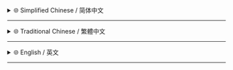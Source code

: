 <!-- # 请前往[**Github**](https://github.com/MiPoNianYou/UserScripts/blob/main/UpdateLogs/UniversalWebLiberatorUpdateLog.md)观看 -->

<details>
<summary>🌐 Simplified Chinese / 简体中文</summary>

- ✨ **Shadow DOM 支持** - 实现递归处理，以清除开放`Shadow DOM(影子 DOM)`树内部元素的内联事件处理器，显著提高对使用`Web Components(网页组件技术)`的现代网站的兼容性。

- 🛡️ **增强限制解除** - 扩展了需要阻止传播的事件列表(如`dragstart(开始拖拽)`, `drag(拖拽中)`, `mousedown(鼠标按下)`)和需要清除的内联事件属性列表(如`onmousedown(鼠标按下事件)`, `onselect(文本选择事件)`)，以应对更多限制网页交互的技术。

- ⚙️ **初始化优化** - 将处理页面初始加载元素的时机从`requestIdleCallback(浏览器空闲回调)`调整为`DOMContentLoaded(DOM 加载完成)`事件触发后，确保更及时和可靠地移除限制。

- 🎨 **CSS 改进** - 在强制样式中添加了`-webkit-`, `-moz-`, `-ms-`前缀以提高`user-select(文本选择)`的兼容性，并加入了`cursor: auto !important(自动光标样式)`来重置可能被修改的鼠标光标。为`adoptedStyleSheets(可共享样式表)`添加了使用`<style>(样式)`标签的备选注入方式。

- 🏗️ **代码结构与重构** - 将事件处理器清除逻辑重构为递归函数(`clearHandlersRecursive`)，以统一处理`Light DOM(常规 DOM)`和`Shadow DOM(影子 DOM)`。

</details>

---

<details>
<summary>🌐 Traditional Chinese / 繁體中文</summary>

- ✨ **Shadow DOM 支援** - 實作遞迴處理，以清除開放`Shadow DOM(影子 DOM)`樹內部元素的內聯事件處理器，顯著提高對使用`Web Components(網頁元件技術)`的現代網站的相容性。

- 🛡️ **增強限制解除** - 擴展了需要阻止傳播的事件清單(如`dragstart(開始拖曳)`, `drag(拖曳中)`, `mousedown(滑鼠按下)`)和需要清除的內聯事件屬性清單(如`onmousedown(滑鼠按下事件)`, `onselect(文字選取事件)`)，以應對更多限制網頁互動的技術。

- ⚙️ **初始化優化** - 將處理頁面初始載入元素的時機從`requestIdleCallback(瀏覽器空閒回呼)`調整為`DOMContentLoaded(DOM 載入完成)`事件觸發後，確保更及時和可靠地移除限制。

- 🎨 **CSS 改進** - 在強制樣式中新增了`-webkit-`, `-moz-`, `-ms-`前綴以提高`user-select(文字選取)`的相容性，並加入了`cursor: auto !important(自動游標樣式)`來重設可能被修改的滑鼠游標。為`adoptedStyleSheets(可共用樣式表)`新增了使用`<style>(樣式)`標籤的備選注入方式。

- 🏗️ **程式碼結構與重構** - 將事件處理器清除邏輯重構為遞迴函數(`clearHandlersRecursive`)，以統一處理`Light DOM(常規 DOM)`和`Shadow DOM(影子 DOM)`。

</details>

---

<details>
<summary>🌐 English / 英文</summary>

- ✨ **Shadow DOM Support** - Implemented recursive processing to clear inline event handlers within open Shadow DOM trees, significantly improving compatibility with modern websites using Web Components.

- 🛡️ **Enhanced Restriction Bypass** - Expanded the list of events whose propagation needs to be stopped (e.g., `dragstart`, `drag`, `mousedown`) and the list of inline event attributes to clear (e.g., `onmousedown`, `onselect`) to counter more techniques restricting web interaction.

- ⚙️ **Initialization Optimization** - Adjusted the timing for processing initially loaded page elements from `requestIdleCallback` to after the `DOMContentLoaded` event fires, ensuring more timely and reliable removal of restrictions.

- 🎨 **CSS Improvements** - Added browser prefixes (`-webkit-`, `-moz-`, `-ms-`) to `user-select` in the injected styles for better compatibility, and included `cursor: auto !important` to reset potentially altered mouse cursors. Added a fallback injection method using a `<style>` tag for `adoptedStyleSheets`.

- 🏗️ **Code Structure & Refactoring** - Refactored the event handler clearing logic into a recursive function (`clearHandlersRecursive`) to uniformly handle both Light DOM and Shadow DOM.

</details>

---
